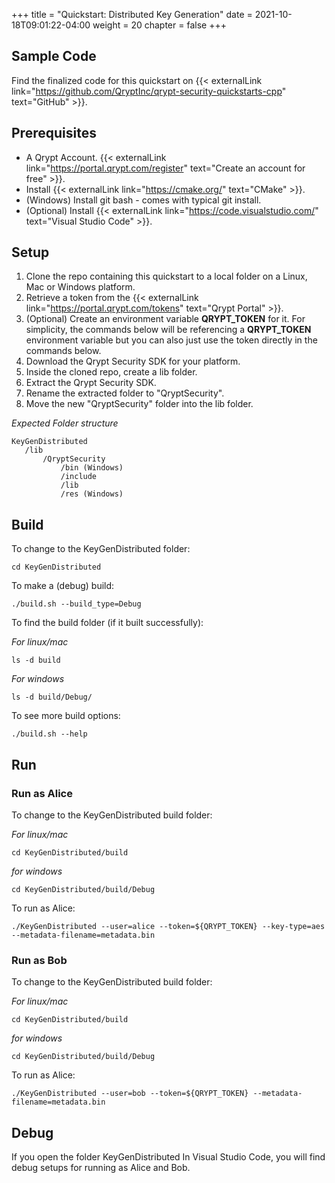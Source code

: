 +++
title = "Quickstart: Distributed Key Generation"
date = 2021-10-18T09:01:22-04:00
weight = 20
chapter = false
+++

## Sample Code

Find the finalized code for this quickstart on {{< externalLink link="https://github.com/QryptInc/qrypt-security-quickstarts-cpp" text="GitHub" >}}.

## Prerequisites
- A Qrypt Account. {{< externalLink link="https://portal.qrypt.com/register" text="Create an account for free" >}}.
- Install {{< externalLink link="https://cmake.org/" text="CMake" >}}.
- (Windows) Install git bash - comes with typical git install.
- (Optional) Install {{< externalLink link="https://code.visualstudio.com/" text="Visual Studio Code" >}}.

## Setup
1. Clone the repo containing this quickstart to a local folder on a Linux, Mac or Windows platform.
1. Retrieve a token from the {{< externalLink link="https://portal.qrypt.com/tokens" text="Qrypt Portal" >}}.
1. (Optional) Create an environment variable **QRYPT_TOKEN** for it. For simplicity, the commands below will be referencing a **QRYPT_TOKEN** environment variable but you can also just use the token directly in the commands below.
1. Download the Qrypt Security SDK for your platform.
1. Inside the cloned repo, create a lib folder.
1. Extract the Qrypt Security SDK.
1. Rename the extracted folder to "QryptSecurity".
1. Move the new "QryptSecurity" folder into the lib folder.

*Expected Folder structure*

    KeyGenDistributed
       /lib
           /QryptSecurity
               /bin (Windows)
               /include
               /lib
               /res (Windows)

## Build
To change to the KeyGenDistributed folder:
    
    cd KeyGenDistributed

To make a (debug) build:
    
    ./build.sh --build_type=Debug

To find the build folder (if it built successfully):

*For linux/mac*
        
    ls -d build
    
*For windows*

    ls -d build/Debug/

To see more build options:
    
    ./build.sh --help

## Run
### Run as Alice
To change to the KeyGenDistributed build folder:

*For linux/mac*
    
    cd KeyGenDistributed/build

*for windows*

    cd KeyGenDistributed/build/Debug

 
To run as Alice:

    ./KeyGenDistributed --user=alice --token=${QRYPT_TOKEN} --key-type=aes --metadata-filename=metadata.bin
 
### Run as Bob
To change to the KeyGenDistributed build folder:

*For linux/mac*
    
    cd KeyGenDistributed/build

*for windows*

    cd KeyGenDistributed/build/Debug

 
To run as Alice:

    ./KeyGenDistributed --user=bob --token=${QRYPT_TOKEN} --metadata-filename=metadata.bin

## Debug
If you open the folder KeyGenDistributed In Visual Studio Code, you will find debug setups for running as Alice and Bob.


